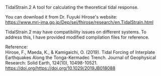 TidalStrain.2
A tool for calculating the theoretical tidal response.

You can download it from Dr. Fuyuki Hirose's website:\
https://www.mri-jma.go.jp/Dep/sei/fhirose/research/en.TidalStrain.html 


TidalStrain.2 may have compatibility issues on different systems. To address this, I have provided modified compilation files for reference.


Reference:\
Hirose, F., Maeda, K., & Kamigaichi, O. (2019). Tidal Forcing of Interplate Earthquakes Along the Tonga-Kermadec Trench. Journal of Geophysical Research: Solid Earth, 124(10), 10498-10521. https://doi.org/https://doi.org/10.1029/2019JB018088 

